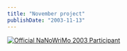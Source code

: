 ```yaml
---
title: "November project"
publishDate: "2003-11-13"
---
```


[![Official NaNoWriMo 2003 Participant](images/nanowri.jpg)](http://www.nanowrimo.org/)
